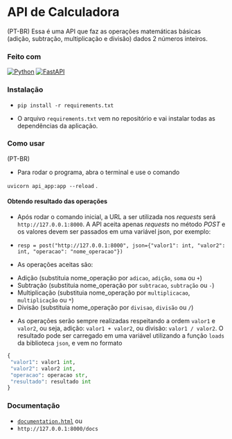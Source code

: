 # API de Calculadora

(PT-BR)
Essa é uma API que faz as operações matemáticas básicas (adição, subtração, multiplicação e divisão) dados 2 números inteiros.

### Feito com

[![Python](https://img.shields.io/badge/Python-000?style=for-the-badge&logo=python)](https://docs.python.org/3/)
[![FastAPI](https://img.shields.io/badge/FastAPI-000?style=for-the-badge&logo=fastapi)](https://fastapi.tiangolo.com/)

### Instalação

- `pip install -r requirements.txt`

* O arquivo `requirements.txt` vem no repositório e vai instalar todas as dependências da aplicação.

### Como usar

(PT-BR)
* Para rodar o programa, abra o terminal e use o comando

`uvicorn api_app:app --reload` .

#### Obtendo resultado das operações

* Após rodar o comando inicial, a URL a ser utilizada nos _requests_ será `http://127.0.0.1:8000`. A API aceita apenas _requests_ no método _POST_ e os valores devem ser passados em uma variável json, por exemplo:

 - `resp = post("http://127.0.0.1:8000", json={"valor1": int, "valor2": int, "operacao": "nome_operacao"})`

* As operações aceitas são:

 - Adição (substituia nome_operação por `adicao`, `adição`, `soma` ou `+`)
 - Subtração (substituia nome_operação por `subtracao`, `subtração` ou `-`)
 - Multiplicação (substituia nome_operação por `multiplicacao`, `multiplicação` ou `*`)
 - Divisão (substituia nome_operação por `divisao`, `divisão` ou `/`)

* As operações serão sempre realizadas respeitando a ordem `valor1` e `valor2`, ou seja, adição: `valor1 + valor2`, ou divisão: `valor1 / valor2`.
O resultado pode ser carregado em uma variável utilizando a função `loads` da biblioteca `json`, e vem no formato

```python
{
 "valor1": valor1 int,
 "valor2": valor2 int,
 "operacao": operacao str,
 "resultado": resultado int
}
```

### Documentação

- [`documentation.html`](https://github.com/jotapesp/api-calculadora/blob/main/requirements.txt) ou
- `http://127.0.0.1:8000/docs`
